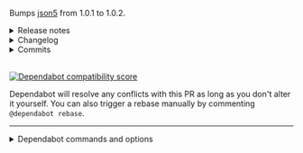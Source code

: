 Bumps [json5](https://github.com/json5/json5) from 1.0.1 to 1.0.2.
<details>
<summary>Release notes</summary>
<p><em>Sourced from <a href=\"https://github.com/json5/json5/releases\">json5's releases</a>.</em></p>
<blockquote>
<h2>v1.0.2</h2>
<ul>
<li>Fix: Properties with the name <code>__proto__</code> are added to objects and arrays. (<a href=\"https://github-redirect.dependabot.com/json5/json5/issues/199\">#199</a>) This also fixes a prototype pollution vulnerability reported by Jonathan Gregson! (<a href=\"https://github-redirect.dependabot.com/json5/json5/issues/295\">#295</a>). This has been backported to v1. (<a href=\"https://github-redirect.dependabot.com/json5/json5/issues/298\">#298</a>)</li>
</ul>
</blockquote>
</details>
<details>
<summary>Changelog</summary>
<p><em>Sourced from <a href=\"https://github.com/json5/json5/blob/main/CHANGELOG.md\">json5's changelog</a>.</em></p>
<blockquote>
<h3>Unreleased [<a href=\"https://github.com/json5/json5/tree/main\">code</a>, <a href=\"https://github.com/json5/json5/compare/v2.2.3...HEAD\">diff</a>]</h3>
<h3>v2.2.3 [<a href=\"https://github.com/json5/json5/tree/v2.2.3\">code</a>, <a href=\"https://github.com/json5/json5/compare/v2.2.2...v2.2.3\">diff</a>]</h3>
<ul>
<li>Fix: json5@2.2.3 is now the 'latest' release according to npm instead of
v1.0.2. (<a href=\"https://github-redirect.dependabot.com/json5/json5/issues/299\">#299</a>)</li>
</ul>
<h3>v2.2.2 [<a href=\"https://github.com/json5/json5/tree/v2.2.2\">code</a>, <a href=\"https://github.com/json5/json5/compare/v2.2.1...v2.2.2\">diff</a>]</h3>
<ul>
<li>Fix: Properties with the name <code>__proto__</code> are added to objects and arrays.
(<a href=\"https://github-redirect.dependabot.com/json5/json5/issues/199\">#199</a>) This also fixes a prototype pollution vulnerability reported by
Jonathan Gregson! (<a href=\"https://github-redirect.dependabot.com/json5/json5/issues/295\">#295</a>).</li>
</ul>
<h3>v2.2.1 [<a href=\"https://github.com/json5/json5/tree/v2.2.1\">code</a>, <a href=\"https://github.com/json5/json5/compare/v2.2.0...v2.2.1\">diff</a>]</h3>
<ul>
<li>Fix: Removed dependence on minimist to patch CVE-2021-44906. (<a href=\"https://github-redirect.dependabot.com/json5/json5/issues/266\">#266</a>)</li>
</ul>
<h3>v2.2.0 [<a href=\"https://github.com/json5/json5/tree/v2.2.0\">code</a>, <a href=\"https://github.com/json5/json5/compare/v2.1.3...v2.2.0\">diff</a>]</h3>
<ul>
<li>New: Accurate and documented TypeScript declarations are now included. There
is no need to install <code>@types/json5</code>. (<a href=\"https://github-redirect.dependabot.com/json5/json5/issues/236\">#236</a>, <a href=\"https://github-redirect.dependabot.com/json5/json5/issues/244\">#244</a>)</li>
</ul>
<h3>v2.1.3 [<a href=\"https://github.com/json5/json5/tree/v2.1.3\">code</a>, <a href=\"https://github.com/json5/json5/compare/v2.1.2...v2.1.3\">diff</a>]</h3>
<ul>
<li>Fix: An out of memory bug when parsing numbers has been fixed. (<a href=\"https://github-redirect.dependabot.com/json5/json5/issues/228\">#228</a>,
<a href=\"https://github-redirect.dependabot.com/json5/json5/issues/229\">#229</a>)</li>
</ul>
<h3>v2.1.2 [<a href=\"https://github.com/json5/json5/tree/v2.1.2\">code</a>, <a href=\"https://github.com/json5/json5/compare/v2.1.1...v2.1.2\">diff</a>]</h3>
<!-- raw HTML omitted -->
</blockquote>
<p>... (truncated)</p>
</details>
<details>
<summary>Commits</summary>
<ul>
<li><a href=\"https://github.com/json5/json5/commit/a62db1e51e1031d92ac260f5bb38bbed1fdbc754\"><code>a62db1e</code></a> 1.0.2</li>
<li><a href=\"https://github.com/json5/json5/commit/e0c23fe458a77c0b2cdb271376be5d8d0908133c\"><code>e0c23fe</code></a> docs: update CHANGELOG for v1.0.2</li>
<li><a href=\"https://github.com/json5/json5/commit/62a65408408d40aeea14c7869ed327acead12972\"><code>62a6540</code></a> fix: add <strong>proto</strong> to objects and arrays</li>
<li>See full diff in <a href=\"https://github.com/json5/json5/compare/v1.0.1...v1.0.2\">compare view</a></li>
</ul>
</details>
<br />


[![Dependabot compatibility score](https://dependabot-badges.githubapp.com/badges/compatibility_score?dependency-name=json5&package-manager=npm_and_yarn&previous-version=1.0.1&new-version=1.0.2)](https://docs.github.com/en/github/managing-security-vulnerabilities/about-dependabot-security-updates#about-compatibility-scores)

Dependabot will resolve any conflicts with this PR as long as you don't alter it yourself. You can also trigger a rebase manually by commenting `@dependabot rebase`.

[//]: # (dependabot-automerge-start)
[//]: # (dependabot-automerge-end)

---

<details>
<summary>Dependabot commands and options</summary>
<br />

You can trigger Dependabot actions by commenting on this PR:
- `@dependabot rebase` will rebase this PR
- `@dependabot recreate` will recreate this PR, overwriting any edits that have been made to it
- `@dependabot merge` will merge this PR after your CI passes on it
- `@dependabot squash and merge` will squash and merge this PR after your CI passes on it
- `@dependabot cancel merge` will cancel a previously requested merge and block automerging
- `@dependabot reopen` will reopen this PR if it is closed
- `@dependabot close` will close this PR and stop Dependabot recreating it. You can achieve the same result by closing it manually
- `@dependabot ignore this major version` will close this PR and stop Dependabot creating any more for this major version (unless you reopen the PR or upgrade to it yourself)
- `@dependabot ignore this minor version` will close this PR and stop Dependabot creating any more for this minor version (unless you reopen the PR or upgrade to it yourself)
- `@dependabot ignore this dependency` will close this PR and stop Dependabot creating any more for this dependency (unless you reopen the PR or upgrade to it yourself)
- `@dependabot use these labels` will set the current labels as the default for future PRs for this repo and language
- `@dependabot use these reviewers` will set the current reviewers as the default for future PRs for this repo and language
- `@dependabot use these assignees` will set the current assignees as the default for future PRs for this repo and language
- `@dependabot use this milestone` will set the current milestone as the default for future PRs for this repo and language

You can disable automated security fix PRs for this repo from the [Security Alerts page](https://github.com/a5huynh/isometric-demo/network/alerts).

</details>
